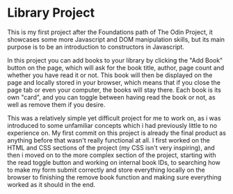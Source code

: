 # Library Project

This is my first project after the Foundations path of The Odin Project, it showcases some more Javascript and DOM manipulation skills, but its main purpose is to be an introduction to constructors in Javascript.

In this project you can add books to your library by clicking the "Add Book" button on the page, which will ask for the book title, author, page count and whether you have read it or not. This book will then be displayed on the page and locally stored in your browser, which means that if you close the page tab or even your computer, the books will stay there. Each book is its own "card", and you can toggle between having read the book or not, as well as remove them if you desire.

This was a relatively simple yet difficult project for me to work on, as i was introduced to some unfamiliar concepts which i had previously little to no experience on. My first commit on this project is already the final product as anything before that wasn't really functional at all. I first worked on the HTML and CSS sections of the project (my CSS isn't very inspiring), and then i moved on to the more complex section of the project, starting with the read toggle button and working on internal book IDs, to searching how to make my form submit correctly and store everything locally on the browser to finishing the remove book function and making sure everything worked as it should in the end.